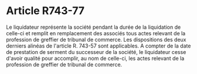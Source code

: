 # Article R743-77

Le liquidateur représente la société pendant la durée de la liquidation de celle-ci et remplit en remplacement des associés tous actes relevant de la profession de greffier de tribunal de commerce.   Les dispositions des deux derniers alinéas de l'article R. 743-57 sont applicables.   A compter de la date de prestation de serment du successeur de la société, le liquidateur cesse d'avoir qualité pour accomplir, au nom de celle-ci, les actes relevant de la profession de greffier de tribunal de commerce.